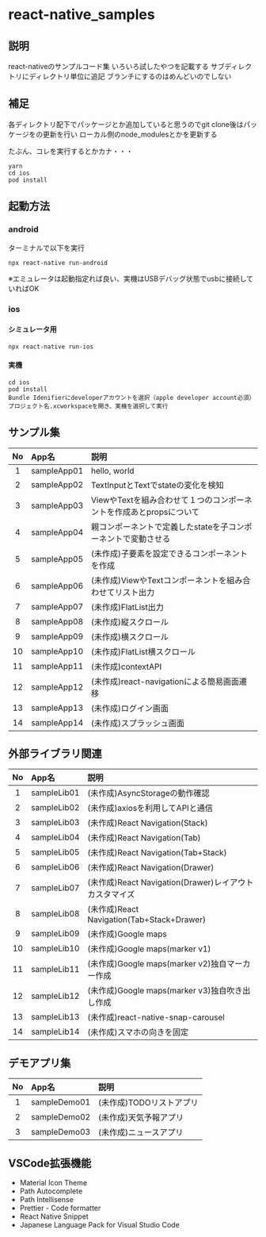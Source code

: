 # react-native_samples

## 説明
react-nativeのサンプルコード集
いろいろ試したやつを記載する
サブディレクトリにディレクトリ単位に追記
ブランチにするのはめんどいのでしない

## 補足
各ディレクトリ配下でパッケージとか追加していると思うのでgit clone後はパッケージをの更新を行い
ローカル側のnode_modulesとかを更新する

たぶん、コレを実行するとかカナ・・・
```
yarn
cd ios
pod install
```

## 起動方法
### android
ターミナルで以下を実行
```
npx react-native run-android
```
※エミュレータは起動指定れば良い、実機はUSBデバッグ状態でusbに接続していればOK

### ios
#### シミュレータ用
```
npx react-native run-ios
```
#### 実機
```
cd ios
pod install
Bundle Idenifierにdeveloperアカウントを選択（apple developer account必須）
プロジェクト名.xcworkspaceを開き、実機を選択して実行
```

## サンプル集
| No | App名 | 説明 |
| :--: | :- | :-- |
| 1 | sampleApp01 | hello, world |
| 2 | sampleApp02 | TextInputとTextでstateの変化を検知 |
| 3 | sampleApp03 | ViewやTextを組み合わせて１つのコンポーネントを作成あとpropsについて |
| 4 | sampleApp04 | 親コンポーネントで定義したstateを子コンポーネントで変動させる |
| 5 | sampleApp05 | (未作成)子要素を設定できるコンポーネントを作成 |
| 6 | sampleApp06 | (未作成)ViewやTextコンポーネントを組み合わせてリスト出力|
| 7 | sampleApp07 | (未作成)FlatList出力|
| 8 | sampleApp08 | (未作成)縦スクロール|
| 9 | sampleApp09 | (未作成)横スクロール|
| 10 | sampleApp10 | (未作成)FlatList横スクロール|
| 11 | sampleApp11 | (未作成)contextAPI|
| 12 | sampleApp12 | (未作成)react-navigationによる簡易画面遷移|
| 13 | sampleApp13 | (未作成)ログイン画面|
| 14 | sampleApp14 | (未作成)スプラッシュ画面|

## 外部ライブラリ関連
| No | App名 | 説明 |
| :--: | :- | :-- |
| 1 | sampleLib01 | (未作成)AsyncStorageの動作確認|
| 2 | sampleLib02 | (未作成)axiosを利用してAPIと通信|
| 3 | sampleLib03 | (未作成)React Navigation(Stack)|
| 4 | sampleLib04 | (未作成)React Navigation(Tab)|
| 5 | sampleLib05 | (未作成)React Navigation(Tab+Stack)|
| 6 | sampleLib06 | (未作成)React Navigation(Drawer)|
| 7 | sampleLib07 | (未作成)React Navigation(Drawer)レイアウトカスタマイズ|
| 8 | sampleLib08 | (未作成)React Navigation(Tab+Stack+Drawer)|
| 9 | sampleLib09 | (未作成)Google maps|
| 10 | sampleLib10 | (未作成)Google maps(marker v1)|
| 11 | sampleLib11 | (未作成)Google maps(marker v2)独自マーカー作成|
| 12 | sampleLib12 | (未作成)Google maps(marker v3)独自吹き出し作成|
| 13 | sampleLib13 | (未作成)react-native-snap-carousel|
| 14 | sampleLib14 | (未作成)スマホの向きを固定|

## デモアプリ集
| No | App名 | 説明 |
| :--: | :- | :-- |
| 1 | sampleDemo01 | (未作成)TODOリストアプリ|
| 2 | sampleDemo02 | (未作成)天気予報アプリ|
| 3 | sampleDemo03 | (未作成)ニュースアプリ|

## VSCode拡張機能
- Material Icon Theme
- Path Autocomplete
- Path Intellisense
- Prettier - Code formatter
- React Native Snippet
- Japanese Language Pack for Visual Studio Code
